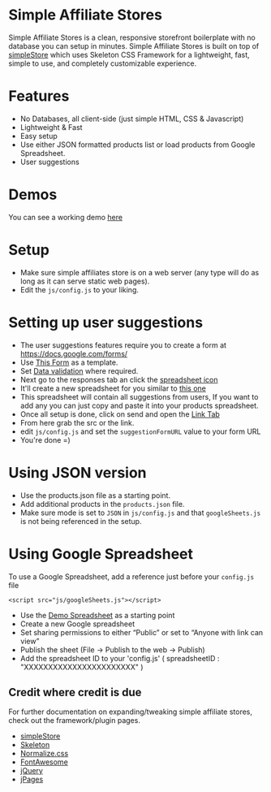 # Simple Affiliate Stores

Simple Affiliate Stores is a clean, responsive storefront boilerplate with no database you can setup in minutes. Simple Affiliate Stores is built on top of [simpleStore](https://github.com/cdmedia/simplestore) which uses Skeleton CSS Framework for a lightweight, fast, simple to use, and completely customizable experience.

# Features

* No Databases, all client-side (just simple HTML, CSS & Javascript)
* Lightweight & Fast
* Easy setup
* Use either JSON formatted products list or load products from Google Spreadsheet.
* User suggestions

# Demos

You can see a working demo [here](http://uhzair.github.io/Simple-Affiliate-Stores/)

# Setup

* Make sure simple affiliates store is on a web server (any type will do as long as it can serve static web pages).
* Edit the `js/config.js` to your liking.

# Setting up user suggestions

* The user suggestions features require you to create a form at https://docs.google.com/forms/
* Use [This Form](https://docs.google.com/forms/d/1uoRS0OQeXIzf380_MUASZIEvZct0wDov3cqQFY36t7k/viewform) as a template.
* Set [Data validation](http://i.imgur.com/nNlmpGj.png) where required.
* Next go to the responses tab an click the [spreadsheet icon](http://i.imgur.com/jBkWO4J.png)
* It'll create a new spreadsheet for you similar to [this one](https://docs.google.com/spreadsheets/d/13jv-OL_J84_OWfNEGNGAUhybtDI8M-La_q12cZU4Xzk/)
* This spreadsheet will contain all suggestions from users, If you want to add any you can just copy and paste it into your products spreadsheet.
* Once all setup is done, click on send and open the [Link Tab](http://i.imgur.com/6WtAxvM.png)
* From here grab the src or the link.
* edit `js/config.js` and set the `suggestionFormURL` value to your form URL
* You're done =)


# Using JSON version

* Use the products.json file as a starting point.
* Add additional products in the `products.json` file.
* Make sure mode is set to `JSON` in `js/config.js` and that `googleSheets.js` is not being referenced in the setup.

# Using Google Spreadsheet

To use a Google Spreadsheet, add a reference just before your `config.js` file

```
<script src="js/googleSheets.js"></script>
```

* Use the [Demo Spreadsheet](https://docs.google.com/spreadsheets/d/1iFqESLXyV8gVS5WCrrUFl6c35VT_nk6OZ_zxb0HO7Ew/edit?usp=sharing) as a starting point
* Create a new Google spreadsheet
* Set sharing permissions to either “Public” or set to “Anyone with link can view”
* Publish the sheet (File -> Publish to the web -> Publish)
* Add the spreadsheet ID to your 'config.js' ( spreadsheetID : "XXXXXXXXXXXXXXXXXXXXXXX" )

## Credit where credit is due

For further documentation on expanding/tweaking simple affiliate stores, check out the
framework/plugin pages.

* [simpleStore](https://github.com/cdmedia/simplestore)
* [Skeleton](http://getskeleton.com)
* [Normalize.css](http://necolas.github.io/normalize.css)
* [FontAwesome](http://fortawesome.github.io/Font-Awesome)
* [jQuery](https://jquery.com/)
* [jPages](https://github.com/luis-almeida/jPages)
